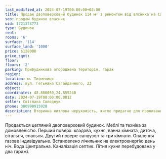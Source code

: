 ```yaml
---
last_modified_at: 2024-07-19T00:00:00+02:00
title: Продаю двоповерховий будинок 114 м² з ремонтом від влсника на Сагайдачного
seo: продам будинок власник
uid: 1721373773
type: Будинок
rent:
rooms: '6'
surface: '114'
surface_land: '1000'
price: $128000
price_sqmt:
floor:
floors: '2'
parking: Прибудинкова огороджена територія, гараж
region:
location: м. Тисмениця
address: вул. Гетьмана Сагайдачного, 23
object:
coordinates: 48.886050,24.855240
date: 2024-07-19T00:00:00.001Z
seller: Світлана Солоджук
phone: 380990915928
description: Вторинна житлова нерухомість, житло придатне для проживання
---
```


Продається цегляний двоповерховий будинок. Меблі та техніка за домовленістю. Перший поверх: кладова, кухня, ванна кімната, дитяча, вітальня, спальня. Другий поверх: санвузол та три кімнати. Опалення газове індивідуальне. Встановлено лічильник на електроенергію день ніч. Вода Центральна. Каналізація септик. Літня кухня перебудована у два гаражі.
